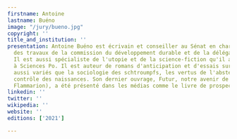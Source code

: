 ```yaml
---
firstname: Antoine
lastname: Buéno
image: "/jury/bueno.jpg"
copyright: ''
title_and_institution: ''
presentation: Antoine Buéno est écrivain et conseiller au Sénat en charge du suivi
  des travaux de la commission du développement durable et de la délégation à la prospective.
  Il est aussi spécialiste de l'utopie et de la science-fiction qu'il a enseignées
  à Sciences Po. Il est auteur de romans d'anticipation et d'essais sur des sujets
  aussi variés que la sociologie des schtroumpfs, les vertus de l'abstention ou le
  contrôle des naissances. Son dernier ouvrage, Futur, notre avenir de A à Z (éd.
  Flammarion), a été présenté dans les médias comme le livre de prospective incontournable.
linkedin: ''
twitter: ''
wikipedia: ''
website: ''
editions: ['2021']

---
```


